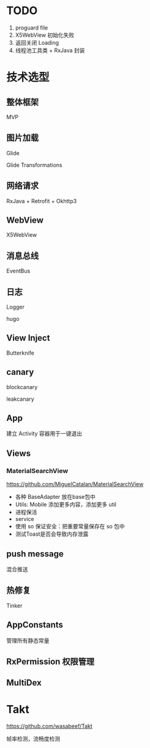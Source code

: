 

# TODO

1. proguard file
2. X5WebView 初始化失败
3. 返回关闭 Loading
4. 线程池工具类 + RxJava 封装


# 技术选型

## 整体框架

MVP

## 图片加载

Glide

Glide Transformations

## 网络请求

RxJava + Retrofit + Okhttp3

## WebView

X5WebView

## 消息总线

EventBus

## 日志

Logger

hugo

## View Inject

Butterknife

## canary

blockcanary

leakcanary


## App

建立 Activity 容器用于一键退出

## Views

### MaterialSearchView

https://github.com/MiguelCatalan/MaterialSearchView

- 各种 BaseAdapter 放在base包中
- Utils: Mobile 添加更多内容，添加更多 util
- 进程保活
- service
- 使用 so 保证安全：把重要常量保存在 so 包中
- 测试Toast是否会导致内存泄露


## push message

混合推送


## 热修复

Tinker

## AppConstants

管理所有静态常量

## RxPermission 权限管理

## MultiDex


# Takt

https://github.com/wasabeef/Takt

帧率检测，流畅度检测
